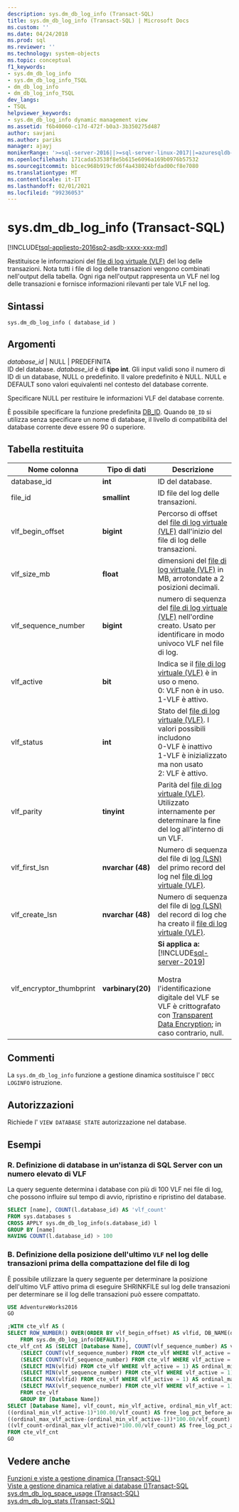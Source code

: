 ```yaml
---
description: sys.dm_db_log_info (Transact-SQL)
title: sys.dm_db_log_info (Transact-SQL) | Microsoft Docs
ms.custom: ''
ms.date: 04/24/2018
ms.prod: sql
ms.reviewer: ''
ms.technology: system-objects
ms.topic: conceptual
f1_keywords:
- sys.dm_db_log_info
- sys.dm_db_log_info_TSQL
- dm_db_log_info
- dm_db_log_info_TSQL
dev_langs:
- TSQL
helpviewer_keywords:
- sys.dm_db_log_info dynamic management view
ms.assetid: f6b40060-c17d-472f-b0a3-3b350275d487
author: savjani
ms.author: pariks
manager: ajayj
monikerRange: '>=sql-server-2016||>=sql-server-linux-2017||=azuresqldb-mi-current'
ms.openlocfilehash: 171cada53538f8e5b615e6096a169b0976b57532
ms.sourcegitcommit: b1cec968b919cfd6f4a438024bfdad00cf8e7080
ms.translationtype: MT
ms.contentlocale: it-IT
ms.lasthandoff: 02/01/2021
ms.locfileid: "99236053"
---
```

# <a name="sysdm_db_log_info-transact-sql"></a>sys.dm_db_log_info (Transact-SQL)
[!INCLUDE[tsql-appliesto-2016sp2-asdb-xxxx-xxx-md](../../includes/tsql-appliesto-2016sp2-asdb-xxxx-xxx-md.md)]

Restituisce le informazioni del [file di log virtuale (VLF)](../../relational-databases/sql-server-transaction-log-architecture-and-management-guide.md#physical_arch) del log delle transazioni. Nota tutti i file di log delle transazioni vengono combinati nell'output della tabella. Ogni riga nell'output rappresenta un VLF nel log delle transazioni e fornisce informazioni rilevanti per tale VLF nel log.

## <a name="syntax"></a>Sintassi  
  
```  
sys.dm_db_log_info ( database_id )  
``` 

## <a name="arguments"></a>Argomenti  
 *database_id* | NULL | PREDEFINITA  
 ID del database. *database_id* è di **tipo int**. Gli input validi sono il numero di ID di un database, NULL o predefinito. Il valore predefinito è NULL. NULL e DEFAULT sono valori equivalenti nel contesto del database corrente.
 
 Specificare NULL per restituire le informazioni VLF del database corrente.

 È possibile specificare la funzione predefinita [DB_ID](../../t-sql/functions/db-id-transact-sql.md). Quando `DB_ID` si utilizza senza specificare un nome di database, il livello di compatibilità del database corrente deve essere 90 o superiore.  

## <a name="table-returned"></a>Tabella restituita  

|Nome colonna|Tipo di dati|Descrizione|  
|-----------------|---------------|-----------------|  
|database_id|**int**|ID del database.|
|file_id|**smallint**|ID file del log delle transazioni.|  
|vlf_begin_offset|**bigint** |Percorso di offset del [file di log virtuale (VLF)](../../relational-databases/sql-server-transaction-log-architecture-and-management-guide.md#physical_arch) dall'inizio del file di log delle transazioni.|
|vlf_size_mb |**float** |dimensioni del [file di log virtuale (VLF)](../../relational-databases/sql-server-transaction-log-architecture-and-management-guide.md#physical_arch) in MB, arrotondate a 2 posizioni decimali.|     
|vlf_sequence_number|**bigint** |numero di sequenza del [file di log virtuale (VLF)](../../relational-databases/sql-server-transaction-log-architecture-and-management-guide.md#physical_arch) nell'ordine creato. Usato per identificare in modo univoco VLF nel file di log.|
|vlf_active|**bit** |Indica se il [file di log virtuale (VLF)](../../relational-databases/sql-server-transaction-log-architecture-and-management-guide.md#physical_arch) è in uso o meno. <br />0: VLF non è in uso.<br />1-VLF è attivo.|
|vlf_status|**int** |Stato del [file di log virtuale (VLF)](../../relational-databases/sql-server-transaction-log-architecture-and-management-guide.md#physical_arch). I valori possibili includono <br />0-VLF è inattivo <br />1-VLF è inizializzato ma non usato <br /> 2: VLF è attivo.|
|vlf_parity|**tinyint** |Parità del [file di log virtuale (VLF)](../../relational-databases/sql-server-transaction-log-architecture-and-management-guide.md#physical_arch). Utilizzato internamente per determinare la fine del log all'interno di un VLF.|
|vlf_first_lsn|**nvarchar (48)** |Numero di sequenza del file di [log (LSN)](../../relational-databases/sql-server-transaction-log-architecture-and-management-guide.md#Logical_Arch) del primo record del log nel [file di log virtuale (VLF)](../../relational-databases/sql-server-transaction-log-architecture-and-management-guide.md#physical_arch).|
|vlf_create_lsn|**nvarchar (48)** |Numero di sequenza del file di [log (LSN)](../../relational-databases/sql-server-transaction-log-architecture-and-management-guide.md#Logical_Arch) del record di log che ha creato il [file di log virtuale (VLF)](../../relational-databases/sql-server-transaction-log-architecture-and-management-guide.md#physical_arch).|
|vlf_encryptor_thumbprint|**varbinary(20)**| **Si applica a:** [!INCLUDE[sql-server-2019](../../includes/sssql19-md.md)] <br><br> Mostra l'identificazione digitale del VLF se VLF è crittografato con [Transparent Data Encryption](../../relational-databases/security/encryption/transparent-data-encryption.md); in caso contrario, null. |

## <a name="remarks"></a>Commenti
La `sys.dm_db_log_info` funzione a gestione dinamica sostituisce l' `DBCC LOGINFO` istruzione.    
 
## <a name="permissions"></a>Autorizzazioni  
Richiede l' `VIEW DATABASE STATE` autorizzazione nel database.  
  
## <a name="examples"></a>Esempi  
  
### <a name="a-determing-databases-in-a-sql-server-instance-with-high-number-of-vlfs"></a>R. Definizione di database in un'istanza di SQL Server con un numero elevato di VLF
La query seguente determina i database con più di 100 VLF nei file di log, che possono influire sul tempo di avvio, ripristino e ripristino del database.

```sql
SELECT [name], COUNT(l.database_id) AS 'vlf_count' 
FROM sys.databases s
CROSS APPLY sys.dm_db_log_info(s.database_id) l
GROUP BY [name]
HAVING COUNT(l.database_id) > 100
```

### <a name="b-determing-the-position-of-the-last-vlf-in-transaction-log-before-shrinking-the-log-file"></a>B. Definizione della posizione dell'ultimo `VLF` nel log delle transazioni prima della compattazione del file di log

È possibile utilizzare la query seguente per determinare la posizione dell'ultimo VLF attivo prima di eseguire SHRINKFILE sul log delle transazioni per determinare se il log delle transazioni può essere compattato.

```sql
USE AdventureWorks2016
GO

;WITH cte_vlf AS (
SELECT ROW_NUMBER() OVER(ORDER BY vlf_begin_offset) AS vlfid, DB_NAME(database_id) AS [Database Name], vlf_sequence_number, vlf_active, vlf_begin_offset, vlf_size_mb
    FROM sys.dm_db_log_info(DEFAULT)),
cte_vlf_cnt AS (SELECT [Database Name], COUNT(vlf_sequence_number) AS vlf_count,
    (SELECT COUNT(vlf_sequence_number) FROM cte_vlf WHERE vlf_active = 0) AS vlf_count_inactive,
    (SELECT COUNT(vlf_sequence_number) FROM cte_vlf WHERE vlf_active = 1) AS vlf_count_active,
    (SELECT MIN(vlfid) FROM cte_vlf WHERE vlf_active = 1) AS ordinal_min_vlf_active,
    (SELECT MIN(vlf_sequence_number) FROM cte_vlf WHERE vlf_active = 1) AS min_vlf_active,
    (SELECT MAX(vlfid) FROM cte_vlf WHERE vlf_active = 1) AS ordinal_max_vlf_active,
    (SELECT MAX(vlf_sequence_number) FROM cte_vlf WHERE vlf_active = 1) AS max_vlf_active
    FROM cte_vlf
    GROUP BY [Database Name])
SELECT [Database Name], vlf_count, min_vlf_active, ordinal_min_vlf_active, max_vlf_active, ordinal_max_vlf_active,
((ordinal_min_vlf_active-1)*100.00/vlf_count) AS free_log_pct_before_active_log,
((ordinal_max_vlf_active-(ordinal_min_vlf_active-1))*100.00/vlf_count) AS active_log_pct,
((vlf_count-ordinal_max_vlf_active)*100.00/vlf_count) AS free_log_pct_after_active_log
FROM cte_vlf_cnt
GO
```

## <a name="see-also"></a>Vedere anche  
[Funzioni e viste a gestione dinamica &#40;Transact-SQL&#41;](~/relational-databases/system-dynamic-management-views/system-dynamic-management-views.md)   
[Viste a gestione dinamica relative ai database &#40;&#41;Transact-SQL ](../../relational-databases/system-dynamic-management-views/database-related-dynamic-management-views-transact-sql.md)   
[sys.dm_db_log_space_usage &#40;Transact-SQL&#41;](../../relational-databases/system-dynamic-management-views/sys-dm-db-log-space-usage-transact-sql.md)   
[sys.dm_db_log_stats &#40;Transact-SQL&#41;](../../relational-databases/system-dynamic-management-views/sys-dm-db-log-stats-transact-sql.md)

